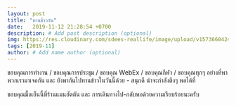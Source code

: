```yaml
---
layout: post
title: "ทานข้าวกัน"
date:   2019-11-12 21:28:54 +0700
description: # Add post description (optional)
img: https://res.cloudinary.com/sdees-reallife/image/upload/v1573660424/line_1573560033133.jpg # Add image post (optional)
tags: [2019-11]
author: # Add name author (optional)
---
```

ขอบคุณการทำงาน / ขอบคุณการประชุม / ขอบคุณ WebEx / ขอบคุณกีฬา / ขอบคุณทุกๆ อย่างที่พาพวกเรามาเจอกัน และ ยังพากันไปทานข้าวในวันนี้ด้วย - สนุกดี น่าจะกำลังตึงๆ พอได้ที่

<i class="fa fa-child" style="color:plum"></i>

ขอบคุณมื้อเย็นนี้ที่ร้านแมนฮัตตัน และ การเดินทางไป-กลับหอด้วยความเรียบร้อยนะครับ

